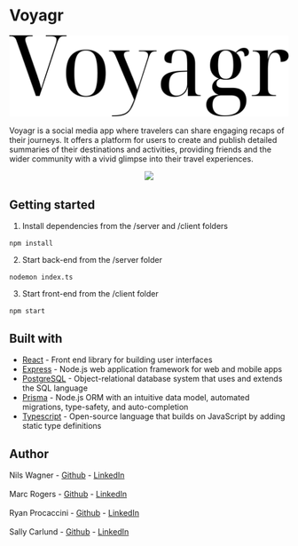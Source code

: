 # Voyagr

<p align="center">
    <img src="client/src/assets/logo/Voyagr-black-big.png">
</p>

Voyagr is a social media app where travelers can share engaging recaps of their journeys. It offers a platform for users to create and publish detailed summaries of their destinations and activities, providing friends and the wider community with a vivid glimpse into their travel experiences.

<p align="center">
    <img src="https://i.imgur.com/qwO9FXo.jpeg">
</p>

## Getting started

1. Install dependencies from the /server and /client folders 
```
npm install
```

2. Start back-end from the /server folder
```
nodemon index.ts
```

3. Start front-end from the /client folder
```
npm start
```

## Built with

* [React](https://react.dev) - Front end library for building user interfaces
* [Express](https://expressjs.com) - Node.js web application framework for web and mobile apps 
* [PostgreSQL](https://www.postgresql.org/) - Object-relational database system that uses and extends the SQL language
* [Prisma](https://www.prisma.io/docs) - Node.js ORM with an intuitive data model, automated migrations, type-safety, and auto-completion
* [Typescript](https://www.typescriptlang.org/) - Open-source language that builds on JavaScript by adding static type definitions


## Author

Nils Wagner - [Github](https://github.com/wagner-nils) - [LinkedIn](https://www.linkedin.com/in/nils--wagner/) <br> </br>
Marc Rogers - [Github](https://github.com/rogermarco) - [LinkedIn](https://www.linkedin.com/in/rogersmarco/) <br> </br>
Ryan Procaccini - [Github](https://github.com/proc015) - [LinkedIn](https://www.linkedin.com/in/proc015/) <br> </br>
Sally Carlund - [Github](https://github.com/sal-car/) - [LinkedIn](https://www.linkedin.com/in/sally-carlund/) <br> </br>
